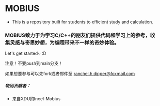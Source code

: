 # MOBIUS

- This is a repository built for students to efficient study and calculation.

### MOBIUS致力于为学习C/C++的朋友们提供代码和学习上的参考，收集灵感与奇思妙想，为编程带来不一样的奇妙体验。

Let's get started~  :D

注意！不要push到main分支！

如果想要参与可以先fork或者邮件至 ranchel.h.dipper@foxmail.com

##### 特别贡献者：

- 来自XDU的Incel-Mobius


